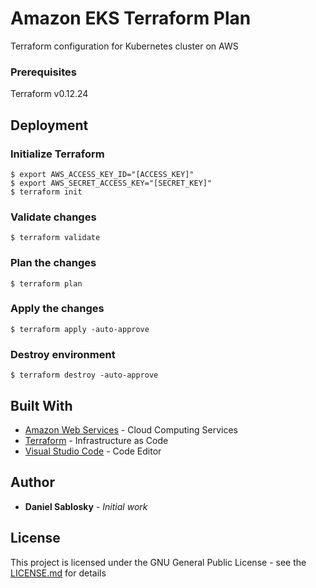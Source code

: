 # Amazon EKS Terraform Plan
Terraform configuration for Kubernetes cluster on AWS

### Prerequisites
Terraform v0.12.24

## Deployment

### Initialize Terraform

```
$ export AWS_ACCESS_KEY_ID="[ACCESS_KEY]"
$ export AWS_SECRET_ACCESS_KEY="[SECRET_KEY]"
$ terraform init
```

### Validate changes

```
$ terraform validate
```

### Plan the changes

```
$ terraform plan
```

### Apply the changes

```
$ terraform apply -auto-approve
```

### Destroy environment

```
$ terraform destroy -auto-approve
```

## Built With

* [Amazon Web Services](https://aws.amazon.com) - Cloud Computing Services
* [Terraform](https://www.terraform.io/) - Infrastructure as Code
* [Visual Studio Code](https://code.visualstudio.com) - Code Editor

## Author
* **Daniel Sablosky** - *Initial work*

## License

This project is licensed under the GNU General Public License - see the [LICENSE.md](License.md) for details